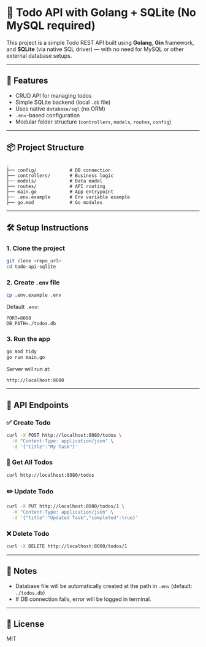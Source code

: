 # 📘 Todo API with Golang + SQLite (No MySQL required)

This project is a simple Todo REST API built using **Golang**, **Gin** framework, and **SQLite** (via native SQL driver) — with no need for MySQL or other external database setups.

---

## 🚀 Features

- CRUD API for managing todos
- Simple SQLite backend (local `.db` file)
- Uses native `database/sql` (no ORM)
- `.env`-based configuration
- Modular folder structure (`controllers`, `models`, `routes`, `config`)

---

## 📦 Project Structure

```
.
├── config/            # DB connection
├── controllers/       # Business logic
├── models/            # Data model
├── routes/            # API routing
├── main.go            # App entrypoint
├── .env.example       # Env variable example
├── go.mod             # Go modules
```

---

## 🛠️ Setup Instructions

### 1. Clone the project
```bash
git clone <repo_url>
cd todo-api-sqlite
```

### 2. Create `.env` file
```bash
cp .env.example .env
```

Default `.env`:
```
PORT=8080
DB_PATH=./todos.db
```

### 3. Run the app
```bash
go mod tidy
go run main.go
```

Server will run at:
```
http://localhost:8080
```

---

## 🧪 API Endpoints

### ✅ Create Todo
```bash
curl -X POST http://localhost:8080/todos \
  -H "Content-Type: application/json" \
  -d '{"title":"My Task"}'
```

### 📄 Get All Todos
```bash
curl http://localhost:8080/todos
```

### ✏️ Update Todo
```bash
curl -X PUT http://localhost:8080/todos/1 \
  -H "Content-Type: application/json" \
  -d '{"title":"Updated Task","completed":true}'
```

### ❌ Delete Todo
```bash
curl -X DELETE http://localhost:8080/todos/1
```

---

## 📌 Notes

- Database file will be automatically created at the path in `.env` (default: `./todos.db`)
- If DB connection fails, error will be logged in terminal.

---

## 📮 License

MIT
